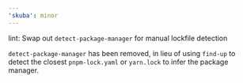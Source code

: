 ```yaml
---
'skuba': minor
---
```


lint: Swap out `detect-package-manager` for manual lockfile detection

`detect-package-manager` has been removed, in lieu of using `find-up` to detect the closest
`pnpm-lock.yaml` or `yarn.lock` to infer the package manager.

